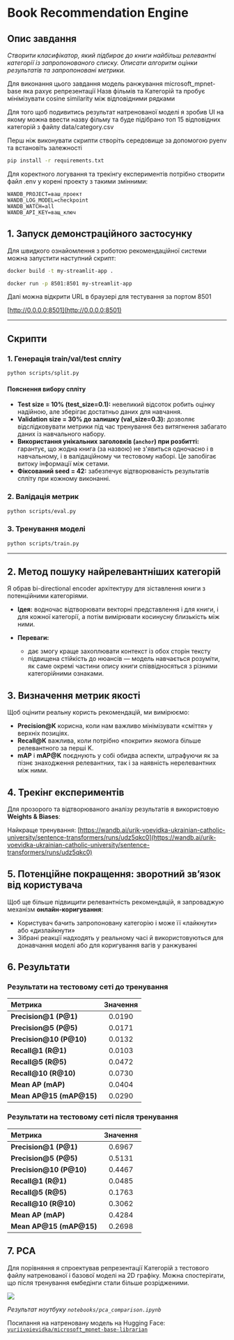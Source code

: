# Book Recommendation Engine

## Опис завдання

*Створити класифікатор, який підбирає до книги найбільш релевантні категорії із запропонованого списку. Описати алгоритм оцінки результатів та запропоновані метрики.*

Для виконання цього завдання модель ранжування microsoft_mpnet-base яка рахує репрезентації Назв фільмів та Категорій та пробує мінімізувати cosine similarity між відповідними рядками

Для того щоб подивитись результат натренованої моделі я зробив UI на якому можна ввести назву фільму та буде підібрано топ 15 відповідних категорій з файлу 
data/category.csv


Перш ніж виконувати скрипти створіть середовище за допомогою pyenv та встановіть залежності


```bash
pip install -r requirements.txt
```

Для коректного логування та трекінгу експериментів потрібно створити файл .env у корені проекту з такими змінними:

```
WANDB_PROJECT=ваш_проект
WANDB_LOG_MODEL=checkpoint
WANDB_WATCH=all
WANDB_API_KEY=ващ_ключ
```

## 1. Запуск демонстраційного застосунку

Для швидкого ознайомлення з роботою рекомендаційної системи можна запустити наступний скрипт:

```bash
docker build -t my-streamlit-app .

docker run -p 8501:8501 my-streamlit-app
```

Далі можна відкрити URL в браузері для тестування за портом 8501

[http://0.0.0.0:8501](http://0.0.0.0:8501)

---

## Скрипти

### 1. Генерація train/val/test спліту

```bash
python scripts/split.py
```

#### Пояснення вибору спліту

* **Test size = 10% (test\_size=0.1):** невеликий відсоток робить оцінку надійною, але зберігає достатньо даних для навчання.
* **Validation size = 30% до залишку (val\_size=0.3):** дозволяє відслідковувати метрики під час тренування без витягнення забагато даних із навчального набору.
* **Використання унікальних заголовків (`anchor`) при розбитті:** гарантує, що жодна книга (за назвою) не з'явиться одночасно і в навчальному, і в валідаційному чи тестовому наборі. Це запобігає витоку інформації між сетами.
* **Фіксований seed = 42:** забезпечує відтворюваність результатів спліту при кожному виконанні.

### 2. Валідація метрик

```bash
python scripts/eval.py
```

### 3. Тренування моделі

```bash
python scripts/train.py
```

---

## 2. Метод пошуку найрелевантніших категорій

Я обрав bi-directional encoder архітектуру для зіставлення книги з потенційними категоріями.

* **Ідея:** водночас відтворювати векторні представлення і для книги, і для кожної категорії, а потім вимірювати косинусну близькість між ними.
* **Переваги:**

  * дає змогу краще захоплювати контекст із обох сторін тексту
  * підвищена стійкість до нюансів — модель навчається розуміти, як саме окремі частини опису книги співвідносяться з різними категорійними ознаками.

## 3. Визначення метрик якості

Щоб оцінити реальну користь рекомендацій, ми вимірюємо:

* **Precision\@K** корисна, коли нам важливо мінімізувати «сміття» у верхніх позиціях.
* **Recall\@K** важлива, коли потрібно «покрити» якомога більше релевантного за перші K.
* **mAP** і **mAP\@K** поєднують у собі обидва аспекти, штрафуючи як за пізнє знаходження релевантних, так і за наявність нерелевантних між ними.

## 4. Трекінг експериментів

Для прозорого та відтворюваного аналізу результатів я використовую **Weights & Biases**:

Найкраще тренування:
[https://wandb.ai/urik-voevidka-ukrainian-catholic-university/sentence-transformers/runs/udz5qkc0](https://wandb.ai/urik-voevidka-ukrainian-catholic-university/sentence-transformers/runs/udz5qkc0)

## 5. Потенційне покращення: зворотний зв’язок від користувача

Щоб ще більше підвищити релевантність рекомендацій, я запроваджую механізм **онлайн-коригування**:

* Користувач бачить запропоновану категорію і може її «лайкнути» або «дизлайкнути»
* Зібрані реакції надходять у реаль­ному часі й використовуються для донавчання моделі або для коригування вагів у ранжуванні

## 6. Результати

### Результати на тестовому сеті до тренування

| Метрика                   | Значення |
| :------------------------ | :------: |
| **Precision\@1 (P\@1)**   |  0.0190  |
| **Precision\@5 (P\@5)**   |  0.0171  |
| **Precision\@10 (P\@10)** |  0.0132  |
| **Recall\@1 (R\@1)**      |  0.0103  |
| **Recall\@5 (R\@5)**      |  0.0472  |
| **Recall\@10 (R\@10)**    |  0.0730  |
| **Mean AP (mAP)**         |  0.0404  |
| **Mean AP\@15 (mAP\@15)** |  0.0290  |

### Результати на тестовому сеті після тренування

| Метрика                   | Значення |
| :------------------------ | :------: |
| **Precision\@1 (P\@1)**   |  0.6967  |
| **Precision\@5 (P\@5)**   |  0.5131  |
| **Precision\@10 (P\@10)** |  0.4467  |
| **Recall\@1 (R\@1)**      |  0.0485  |
| **Recall\@5 (R\@5)**      |  0.1763  |
| **Recall\@10 (R\@10)**    |  0.3062  |
| **Mean AP (mAP)**         |  0.4284  |
| **Mean AP\@15 (mAP\@15)** |  0.2698  |


## 7. PCA

Для порівняння я спроектував репрезентації Категорій з тестового файлу натренованої і базової моделі на 2D графіку.
Можна спостерігати, що після тренування ембедінги стали більше розрідженими.

![](pca.png)

*Результат ноутбуку `notebooks/pca_comparison.ipynb`*

Посилання на натреновану модель на Hugging Face:
[`yuriivoievidka/microsoft_mpnet-base-librarian`](https://huggingface.co/yuriivoievidka/microsoft_mpnet-base-librarian)
